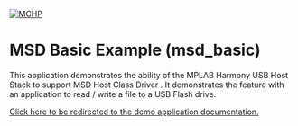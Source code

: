 
[![MCHP](https://www.microchip.com/ResourcePackages/Microchip/assets/dist/images/logo.png)](https://www.microchip.com)

# MSD Basic Example (msd_basic)

This application demonstrates the ability of the MPLAB Harmony USB Host Stack to support MSD Host Class Driver . It demonstrates the feature with an application to read / write a file to a USB Flash drive.

[Click here to be redirected to the demo application documentation.](../../docs/docs_md/GUID-F9D5AB11-B9C2-4E37-A971-FC12A540E307.md)
